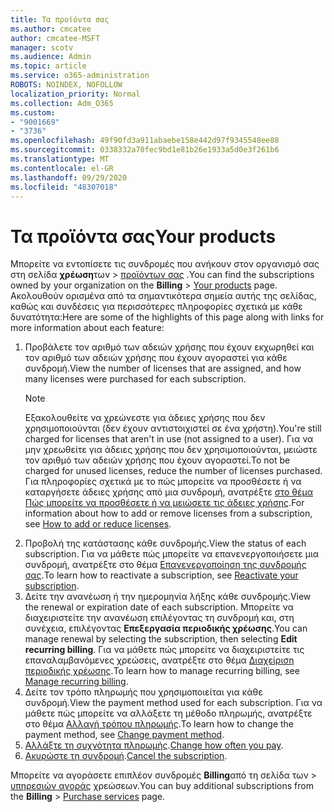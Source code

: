 ```yaml
---
title: Τα προϊόντα σας
ms.author: cmcatee
author: cmcatee-MSFT
manager: scotv
ms.audience: Admin
ms.topic: article
ms.service: o365-administration
ROBOTS: NOINDEX, NOFOLLOW
localization_priority: Normal
ms.collection: Adm_O365
ms.custom:
- "9001669"
- "3736"
ms.openlocfilehash: 49f90fd3a911abaebe158e442d97f9345548ee88
ms.sourcegitcommit: 0338332a70fec9bd1e81b26e1933a5d0e3f261b6
ms.translationtype: MT
ms.contentlocale: el-GR
ms.lasthandoff: 09/29/2020
ms.locfileid: "48307018"
---
```

# <a name="your-products"></a><span data-ttu-id="28541-102">Τα προϊόντα σας</span><span class="sxs-lookup"><span data-stu-id="28541-102">Your products</span></span>

<span data-ttu-id="28541-103">Μπορείτε να εντοπίσετε τις συνδρομές που ανήκουν στον οργανισμό σας στη σελίδα **χρέωση**των  >  [προϊόντων σας](https://go.microsoft.com/fwlink/p/?linkid=842054) .</span><span class="sxs-lookup"><span data-stu-id="28541-103">You can find the subscriptions owned by your organization on the **Billing** > [Your products](https://go.microsoft.com/fwlink/p/?linkid=842054) page.</span></span> <span data-ttu-id="28541-104">Ακολουθούν ορισμένα από τα σημαντικότερα σημεία αυτής της σελίδας, καθώς και συνδέσεις για περισσότερες πληροφορίες σχετικά με κάθε δυνατότητα:</span><span class="sxs-lookup"><span data-stu-id="28541-104">Here are some of the highlights of this page along with links for more information about each feature:</span></span>

1. <span data-ttu-id="28541-105">Προβάλετε τον αριθμό των αδειών χρήσης που έχουν εκχωρηθεί και τον αριθμό των αδειών χρήσης που έχουν αγοραστεί για κάθε συνδρομή.</span><span class="sxs-lookup"><span data-stu-id="28541-105">View the number of licenses that are assigned, and how many licenses were purchased for each subscription.</span></span>
    > [!NOTE]
    > <span data-ttu-id="28541-106">Εξακολουθείτε να χρεώνεστε για άδειες χρήσης που δεν χρησιμοποιούνται (δεν έχουν αντιστοιχιστεί σε ένα χρήστη).</span><span class="sxs-lookup"><span data-stu-id="28541-106">You're still charged for licenses that aren't in use (not assigned to a user).</span></span> <span data-ttu-id="28541-107">Για να μην χρεωθείτε για άδειες χρήσης που δεν χρησιμοποιούνται, μειώστε τον αριθμό των αδειών χρήσης που έχουν αγοραστεί.</span><span class="sxs-lookup"><span data-stu-id="28541-107">To not be charged for unused licenses, reduce the number of licenses purchased.</span></span> <span data-ttu-id="28541-108">Για πληροφορίες σχετικά με το πώς μπορείτε να προσθέσετε ή να καταργήσετε άδειες χρήσης από μια συνδρομή, ανατρέξτε [στο θέμα Πώς μπορείτε να προσθέσετε ή να μειώσετε τις άδειες χρήσης](https://docs.microsoft.com/alchemyinsights/how-to-add-or-reduce-licenses).</span><span class="sxs-lookup"><span data-stu-id="28541-108">For information about how to add or remove licenses from a subscription, see [How to add or reduce licenses](https://docs.microsoft.com/alchemyinsights/how-to-add-or-reduce-licenses).</span></span>
2. <span data-ttu-id="28541-109">Προβολή της κατάστασης κάθε συνδρομής.</span><span class="sxs-lookup"><span data-stu-id="28541-109">View the status of each subscription.</span></span> <span data-ttu-id="28541-110">Για να μάθετε πώς μπορείτε να επανενεργοποιήσετε μια συνδρομή, ανατρέξτε στο θέμα [Επανενεργοποίηση της συνδρομής σας](reactivate-your-subscription.md).</span><span class="sxs-lookup"><span data-stu-id="28541-110">To learn how to reactivate a subscription, see [Reactivate your subscription](reactivate-your-subscription.md).</span></span>
3. <span data-ttu-id="28541-111">Δείτε την ανανέωση ή την ημερομηνία λήξης κάθε συνδρομής.</span><span class="sxs-lookup"><span data-stu-id="28541-111">View the renewal or expiration date of each subscription.</span></span> <span data-ttu-id="28541-112">Μπορείτε να διαχειριστείτε την ανανέωση επιλέγοντας τη συνδρομή και, στη συνέχεια, επιλέγοντας **Επεξεργασία περιοδικής χρέωσης**.</span><span class="sxs-lookup"><span data-stu-id="28541-112">You can manage renewal by selecting the subscription, then selecting **Edit recurring billing**.</span></span> <span data-ttu-id="28541-113">Για να μάθετε πώς μπορείτε να διαχειριστείτε τις επαναλαμβανόμενες χρεώσεις, ανατρέξτε στο θέμα [Διαχείριση περιοδικής χρέωσης](manage-auto-renewal.md).</span><span class="sxs-lookup"><span data-stu-id="28541-113">To learn how to manage recurring billing, see [Manage recurring billing](manage-auto-renewal.md).</span></span>
4. <span data-ttu-id="28541-114">Δείτε τον τρόπο πληρωμής που χρησιμοποιείται για κάθε συνδρομή.</span><span class="sxs-lookup"><span data-stu-id="28541-114">View the payment method used for each subscription.</span></span> <span data-ttu-id="28541-115">Για να μάθετε πώς μπορείτε να αλλάξετε τη μέθοδο πληρωμής, ανατρέξτε στο θέμα [Αλλαγή τρόπου πληρωμής](change-payment-method.md).</span><span class="sxs-lookup"><span data-stu-id="28541-115">To learn how to change the payment method, see [Change payment method](change-payment-method.md).</span></span>
5. <span data-ttu-id="28541-116">[Αλλάξτε τη συχνότητα πληρωμής](change-how-often-you-pay.md).</span><span class="sxs-lookup"><span data-stu-id="28541-116">[Change how often you pay](change-how-often-you-pay.md).</span></span>
6. <span data-ttu-id="28541-117">[Ακυρώστε τη συνδρομή](https://go.microsoft.com/fwlink/?linkid=2119113).</span><span class="sxs-lookup"><span data-stu-id="28541-117">[Cancel the subscription](https://go.microsoft.com/fwlink/?linkid=2119113).</span></span>

<span data-ttu-id="28541-118">Μπορείτε να αγοράσετε επιπλέον συνδρομές **Billing**από τη σελίδα των  >  [υπηρεσιών αγοράς](https://go.microsoft.com/fwlink/p/?linkid=868433) χρεώσεων.</span><span class="sxs-lookup"><span data-stu-id="28541-118">You can buy additional subscriptions from the **Billing** > [Purchase services](https://go.microsoft.com/fwlink/p/?linkid=868433) page.</span></span>